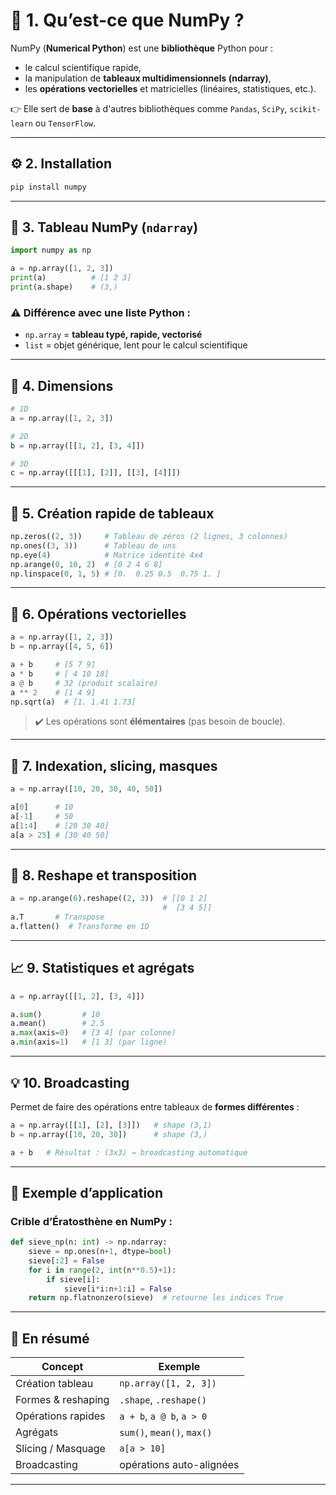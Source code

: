 # 📌 1. Qu’est-ce que NumPy ?

NumPy (**Numerical Python**) est une **bibliothèque** Python pour :

* le calcul scientifique rapide,
* la manipulation de **tableaux multidimensionnels (ndarray)**,
* les **opérations vectorielles** et matricielles (linéaires, statistiques, etc.).

👉 Elle sert de **base** à d'autres bibliothèques comme `Pandas`, `SciPy`, `scikit-learn` ou `TensorFlow`.

---

## ⚙️ 2. Installation

```bash
pip install numpy
```

---

## 🧱 3. Tableau NumPy (`ndarray`)

```python
import numpy as np

a = np.array([1, 2, 3])
print(a)          # [1 2 3]
print(a.shape)    # (3,)
```

### ⚠️ Différence avec une liste Python :

* `np.array` = **tableau typé, rapide, vectorisé**
* `list` = objet générique, lent pour le calcul scientifique

---

## 📏 4. Dimensions

```python
# 1D
a = np.array([1, 2, 3])

# 2D
b = np.array([[1, 2], [3, 4]])

# 3D
c = np.array([[[1], [2]], [[3], [4]]])
```

---

## 🔁 5. Création rapide de tableaux

```python
np.zeros((2, 3))     # Tableau de zéros (2 lignes, 3 colonnes)
np.ones((3, 3))      # Tableau de uns
np.eye(4)            # Matrice identité 4x4
np.arange(0, 10, 2)  # [0 2 4 6 8]
np.linspace(0, 1, 5) # [0.  0.25 0.5  0.75 1. ]
```

---

## 🔢 6. Opérations vectorielles

```python
a = np.array([1, 2, 3])
b = np.array([4, 5, 6])

a + b     # [5 7 9]
a * b     # [ 4 10 18]
a @ b     # 32 (produit scalaire)
a ** 2    # [1 4 9]
np.sqrt(a)  # [1. 1.41 1.73]
```

> ✔️ Les opérations sont **élémentaires** (pas besoin de boucle).

---

## 🔁 7. Indexation, slicing, masques

```python
a = np.array([10, 20, 30, 40, 50])

a[0]      # 10
a[-1]     # 50
a[1:4]    # [20 30 40]
a[a > 25] # [30 40 50]
```

---

## 🔄 8. Reshape et transposition

```python
a = np.arange(6).reshape((2, 3))  # [[0 1 2]
                                  #  [3 4 5]]
a.T       # Transpose
a.flatten()  # Transforme en 1D
```

---

## 📈 9. Statistiques et agrégats

```python
a = np.array([[1, 2], [3, 4]])

a.sum()         # 10
a.mean()        # 2.5
a.max(axis=0)   # [3 4] (par colonne)
a.min(axis=1)   # [1 3] (par ligne)
```

---

## 💡 10. Broadcasting

Permet de faire des opérations entre tableaux de **formes différentes** :

```python
a = np.array([[1], [2], [3]])   # shape (3,1)
b = np.array([10, 20, 30])      # shape (3,)

a + b   # Résultat : (3x3) → broadcasting automatique
```

---

## 🧪 Exemple d’application

### Crible d’Ératosthène en NumPy :

```python
def sieve_np(n: int) -> np.ndarray:
    sieve = np.ones(n+1, dtype=bool)
    sieve[:2] = False
    for i in range(2, int(n**0.5)+1):
        if sieve[i]:
            sieve[i*i:n+1:i] = False
    return np.flatnonzero(sieve)  # retourne les indices True
```

---

## 🧠 En résumé

| Concept            | Exemple                    |
| ------------------ | -------------------------- |
| Création tableau   | `np.array([1, 2, 3])`      |
| Formes & reshaping | `.shape`, `.reshape()`     |
| Opérations rapides | `a + b`, `a @ b`, `a > 0`  |
| Agrégats           | `sum()`, `mean()`, `max()` |
| Slicing / Masquage | `a[a > 10]`                |
| Broadcasting       | opérations auto-alignées   |

---
